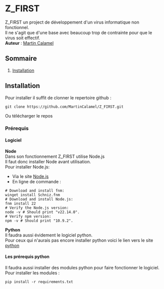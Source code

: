 # Z_FIRST
Z_FIRST un project de développement d'un virus informatique non fonctionnel.  
Il ne s'agit que d'une base avec beaucoup trop de contrainte pour que le virus soit effectif.  
**Auteur** : [Martin Calamel](https://github.com/MartinCalamel)
## Sommaire
1) [Installation](#Installation)
## Installation
Pour installer il suffit de clonner le repertoire github :
```
git clone https://github.com/MartinCalamel/Z_FIRST.git
```
  
Ou télécharger le repos
### Prérequis
#### Logiciel
**Node**  
Dans son fonctionnement Z_FIRST utilise Node.js  
Il faut donc installer Node avant utilisation.  
Pour installer Node.js:
- Via le site [Node.js](https://nodejs.org/en/download)
- En ligne de commande :  
```
# Download and install fnm:
winget install Schniz.fnm
# Download and install Node.js:
fnm install 22
# Verify the Node.js version:
node -v # Should print "v22.14.0".
# Verify npm version:
npm -v # Should print "10.9.2".
```
**Python**  
Il faudra aussi évidement le logiciel python.  
Pour ceux qui n'aurais pas encore installer python voici le lien vers le site [python](https://www.python.org/downloads/)
#### Les prérequis python
Il faudra aussi installer des modules python pour faire fonctionner le logiciel.  
Pour installer les modules :
```
pip install -r requirements.txt
```

